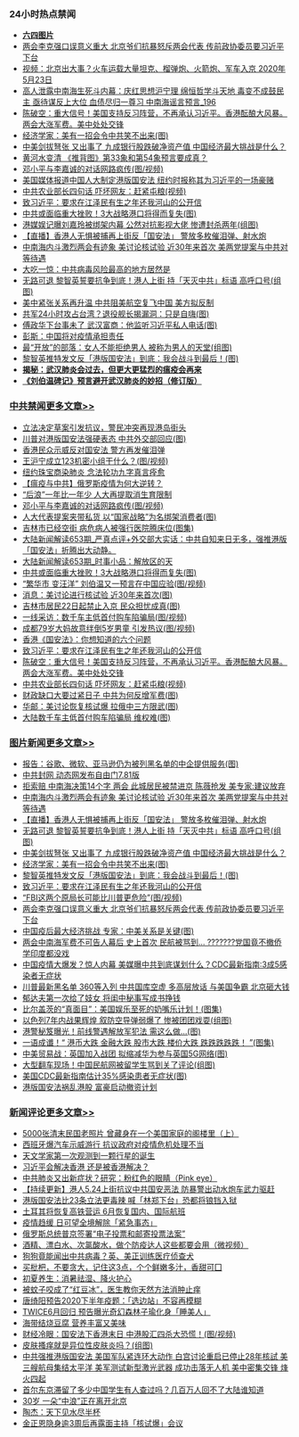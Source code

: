 <div class="catlist">
<h3>24小时热点禁闻</h3>
<ul>
<li><b><a href="64photo" target="_blank">六四图片</a></b></li>
<li><a href="https://github.com/fqnews/bnews/blob/master/topimagenews/20200523/1333395.md">两会李克强口误意义重大 北京爷们抗暴怒斥两会代表 传前政协委员要习近平下台</a></li>
<li><a href="https://github.com/fqnews/bnews/blob/master/comments/20200524/1333448.md">视频：北京出大事？火车运载大量坦克、榴弹炮、火箭炮、军车入京 2020年5月23日</a></li>
<li><a href="https://github.com/fqnews/bnews/blob/master/comments/20200524/1333483.md">高人泄露中南海生死斗内幕：庆红思想沪宁理 绵恒哲学斗天地 毒变不成鼓民主 亟待谋反上大位 血债尽归一尊习 中南海谣言预言_196</a></li>
<li><a href="https://github.com/fqnews/bnews/blob/master/cbnews/20200524/1333468.md">陈破空：重大信号！美国支持反习阵营，不再承认习近平。香港酝酿大风暴。两会大涨军费。美中处处交锋 </a></li>
<li><a href="https://github.com/fqnews/bnews/blob/master/topimagenews/20200524/1333588.md">经济学家：美有一招会令中共笑不出来(图)</a></li>
<li><a href="https://github.com/fqnews/bnews/blob/master/topimagenews/20200524/1333678.md">中美剑拔弩张 又出事了 九成银行股跌破净资产值 中国经济最大挑战是什么？</a></li>
<li><a href="https://github.com/fqnews/bnews/blob/master/comments/20200524/1333454.md">黄河水变清 《推背图》第33象和第54象预言要成真？</a></li>
<li><a href="https://github.com/fqnews/bnews/blob/master/cbnews/20200524/1333719.md">邓小平与李嘉诚的对话网路疯传(图/视频)</a></li>
<li><a href="https://github.com/fqnews/bnews/blob/master/cnnews/hknews/20200524/1333469.md">美国媒体报道中国人大制定港版国安法 纽约时报称其为习近平的一场豪赌</a></li>
<li><a href="https://github.com/fqnews/bnews/blob/master/cbnews/20200524/1333415.md">中共农业部长四句话 吓坏网友：赶紧屯粮(视频)</a></li>
<li><a href="https://github.com/fqnews/bnews/blob/master/comments/20200524/783172.md">致习近平：要求在江泽民有生之年还我河山的公开信</a></li>
<li><a href="https://github.com/fqnews/bnews/blob/master/cbnews/20200524/1333657.md">中共或面临重大挫败！3大战略港口将得而复失(图)</a></li>
<li><a href="https://github.com/fqnews/bnews/blob/master/yule/20200524/1333465.md">港媒娱记曝刘嘉玲被绑架内幕 公然对抗影视大佬 惨遭封杀两年(组图)</a></li>
<li><a href="https://github.com/fqnews/bnews/blob/master/topimagenews/20200524/1333704.md">【直播】香港人无惧被捕再上街反「国安法」 警放多枚催泪弹、射水炮</a></li>
<li><a href="https://github.com/fqnews/bnews/blob/master/topimagenews/20200524/1333729.md">中南海内斗激烈两会有迹象 美讨论核试验 近30年来首次 美两党提案与中共对等待遇</a></li>
<li><a href="https://github.com/fqnews/bnews/blob/master/cnnews/20200524/1333573.md">大吃一惊：中共病毒风险最高的地方居然是</a></li>
<li><a href="https://github.com/fqnews/bnews/blob/master/topimagenews/20200524/1333679.md">无路可退 黎智英誓要抗争到底！港人上街 持「天灭中共」标语 高呼口号(组图)</a></li>
<li><a href="https://github.com/fqnews/bnews/blob/master/comments/20200524/1333482.md">美中紧张关系再升温 中共阻美航空复飞中国 美方拟反制</a></li>
<li><a href="https://github.com/fqnews/bnews/blob/master/cnnews/hknews/20200524/1333504.md">共军24小时攻占台湾？退役舰长揭漏洞：只是自嗨(图)</a></li>
<li><a href="https://github.com/fqnews/bnews/blob/master/cnnews/20200524/1333708.md">傅政华下台事未了 武汉富商：他监听习近平私人电话(图)</a></li>
<li><a href="https://github.com/fqnews/bnews/blob/master/worldnews/usa/20200524/1333478.md">彭斯：中国将对疫情承担责任</a></li>
<li><a href="https://github.com/fqnews/bnews/blob/master/funmedia/20200524/1333654.md">最“开放”的部落：女人不能拒绝男人 被称为男人的天堂(组图)</a></li>
<li><a href="https://github.com/fqnews/bnews/blob/master/topimagenews/20200524/1333497.md">黎智英推特发文反「港版国安法」到底：我会战斗到最后！(图)</a></li>
<li><b><a href="https://github.com/fqnews/bnews/blob/master/comments/20200211/1275071.md" target="_blank">揭秘：武汉肺炎会过去，但更大更猛烈的瘟疫会再来</a></b></li>
<li><b><a href="https://github.com/fqnews/bnews/blob/master/comments/20200207/1272816.md" target="_blank">《刘伯温碑记》预言避开武汉肺炎的妙招（修订版）</a></b></li>
</ul>
</div>

<div class="catlist">
<h3><a href="https://github.com/fqnews/bnews/blob/master/cbnews/" target="_blank">中共禁闻</a><span><a href="https://github.com/fqnews/bnews/blob/master/cbnews/" target="_blank" rel="nofollow">更多文章>></a></span></h3>
<ul>
<li><a href="https://github.com/fqnews/bnews/blob/master/cbnews/20200524/1333825.md" target="_blank">立法决定草案引发抗议，警民冲突再现港岛街头</a></li>
<li><a href="https://github.com/fqnews/bnews/blob/master/cbnews/20200524/1333822.md" target="_blank">川普对港版国安法强硬表态 中共外交部回应(图)</a></li>
<li><a href="https://github.com/fqnews/bnews/blob/master/cbnews/20200524/1333819.md" target="_blank">香港民众示威反对国安法 警方再发催泪弹</a></li>
<li><a href="https://github.com/fqnews/bnews/blob/master/cbnews/20200524/1333813.md" target="_blank">王沪宁成立123机密小组干什么？(图/视频)</a></li>
<li><a href="https://github.com/fqnews/bnews/blob/master/cbnews/20200524/782836.md" target="_blank">纽约珠宝商染肺炎 念法轮功九字真言痊愈</a></li>
<li><a href="https://github.com/fqnews/bnews/blob/master/cbnews/20200524/1333703.md" target="_blank">【瘟疫与中共】俄罗斯疫情为何大逆转？</a></li>
<li><a href="https://github.com/fqnews/bnews/blob/master/cbnews/20200524/1333738.md" target="_blank">“后浪”一年比一年少 人大再提取消生育限制</a></li>
<li><a href="https://github.com/fqnews/bnews/blob/master/cbnews/20200524/1333719.md" target="_blank">邓小平与李嘉诚的对话网路疯传(图/视频)</a></li>
<li><a href="https://github.com/fqnews/bnews/blob/master/cbnews/20200524/1333700.md" target="_blank">人大代表提案夹带私货 以“国家战略”为名绑架消费者(图)</a></li>
<li><a href="https://github.com/fqnews/bnews/blob/master/cbnews/20200524/1333694.md" target="_blank">吉林市已经空街 病危病人被强行医院腾床位(图集)</a></li>
<li><a href="https://github.com/fqnews/bnews/blob/master/cbnews/20200524/1333690.md" target="_blank">大陆新闻解读653期_严真点评+外交部大实话：中共自知来日无多，强推港版「国安法」折腾出大动静。</a></li>
<li><a href="https://github.com/fqnews/bnews/blob/master/cbnews/20200524/1333665.md" target="_blank">大陆新闻解读653期_时事小品：解放区的天</a></li>
<li><a href="https://github.com/fqnews/bnews/blob/master/cbnews/20200524/1333657.md" target="_blank">中共或面临重大挫败！3大战略港口将得而复失(图)</a></li>
<li><a href="https://github.com/fqnews/bnews/blob/master/cbnews/20200524/1333644.md" target="_blank">“繁华市 变汪洋” 刘伯温又一预言在中国应验(图/视频)</a></li>
<li><a href="https://github.com/fqnews/bnews/blob/master/cbnews/20200524/1333592.md" target="_blank">消息：美讨论进行核试验 近30年来首次(图)</a></li>
<li><a href="https://github.com/fqnews/bnews/blob/master/cbnews/20200524/1333591.md" target="_blank">吉林市居民22日起禁止入京 民众担忧成真(图)</a></li>
<li><a href="https://github.com/fqnews/bnews/blob/master/cbnews/20200524/1333590.md" target="_blank">一线采访：数千车主低首付购车陷骗局(图/视频)</a></li>
<li><a href="https://github.com/fqnews/bnews/blob/master/cbnews/20200524/1333589.md" target="_blank">成都79岁大妈故意绊倒5岁男童 引发热议(图/视频)</a></li>
<li><a href="https://github.com/fqnews/bnews/blob/master/cbnews/20200524/1333500.md" target="_blank">香港《国安法》：你想知道的六个问题</a></li>
<li><a href="https://github.com/fqnews/bnews/blob/master/comments/20200524/783172.md" target="_blank">致习近平：要求在江泽民有生之年还我河山的公开信</a></li>
<li><a href="https://github.com/fqnews/bnews/blob/master/cbnews/20200524/1333468.md" target="_blank">陈破空：重大信号！美国支持反习阵营，不再承认习近平。香港酝酿大风暴。两会大涨军费。美中处处交锋</a></li>
<li><a href="https://github.com/fqnews/bnews/blob/master/cbnews/20200524/1333415.md" target="_blank">中共农业部长四句话 吓坏网友：赶紧屯粮(视频)</a></li>
<li><a href="https://github.com/fqnews/bnews/blob/master/cbnews/20200524/1333406.md" target="_blank">财政缺口大要过紧日子 中共为何反增军费(图)</a></li>
<li><a href="https://github.com/fqnews/bnews/blob/master/cbnews/20200523/1333398.md" target="_blank">华邮：美讨论恢复核试爆 拉俄中三方限武(图)</a></li>
<li><a href="https://github.com/fqnews/bnews/blob/master/cbnews/20200523/1333397.md" target="_blank">大陆数千车主低首付购车陷骗局 维权难(图)</a></li>

</ul>
</div>
<div class="catlist">
<h3><a href="https://github.com/fqnews/bnews/blob/master/topimagenews/" target="_blank">图片新闻</a><span><a href="https://github.com/fqnews/bnews/blob/master/topimagenews/" target="_blank" rel="nofollow">更多文章>></a></span></h3>
<ul>
<li><a href="https://github.com/fqnews/bnews/blob/master/topimagenews/20200524/1333830.md" target="_blank">报告：谷歌、微软、亚马逊仍为被列黑名单的中企提供服务(图)</a></li>
<li><a href="https://github.com/fqnews/bnews/blob/master/topimagenews/20200524/1333826.md" target="_blank">中共封网 动态网发布自由门7.81版</a></li>
<li><a href="https://github.com/fqnews/bnews/blob/master/topimagenews/20200524/1333801.md" target="_blank">拒索赔 中南海决策14个字 两会 此城居民被禁进京 陈薇抢发 美专家:建议放弃</a></li>
<li><a href="https://github.com/fqnews/bnews/blob/master/topimagenews/20200524/1333729.md" target="_blank">中南海内斗激烈两会有迹象 美讨论核试验 近30年来首次 美两党提案与中共对等待遇</a></li>
<li><a href="https://github.com/fqnews/bnews/blob/master/topimagenews/20200524/1333704.md" target="_blank">【直播】香港人无惧被捕再上街反「国安法」 警放多枚催泪弹、射水炮</a></li>
<li><a href="https://github.com/fqnews/bnews/blob/master/topimagenews/20200524/1333679.md" target="_blank">无路可退 黎智英誓要抗争到底！港人上街 持「天灭中共」标语 高呼口号(组图)</a></li>
<li><a href="https://github.com/fqnews/bnews/blob/master/topimagenews/20200524/1333678.md" target="_blank">中美剑拔弩张 又出事了 九成银行股跌破净资产值 中国经济最大挑战是什么？</a></li>
<li><a href="https://github.com/fqnews/bnews/blob/master/topimagenews/20200524/1333588.md" target="_blank">经济学家：美有一招会令中共笑不出来(图)</a></li>
<li><a href="https://github.com/fqnews/bnews/blob/master/topimagenews/20200524/1333497.md" target="_blank">黎智英推特发文反「港版国安法」到底：我会战斗到最后！(图)</a></li>
<li><a href="https://github.com/fqnews/bnews/blob/master/comments/20200524/783172.md" target="_blank">致习近平：要求在江泽民有生之年还我河山的公开信</a></li>
<li><a href="https://github.com/fqnews/bnews/blob/master/topimagenews/20200524/1333491.md" target="_blank">“FBI这两个原局长可能比川普更危险”(图/视频)</a></li>
<li><a href="https://github.com/fqnews/bnews/blob/master/topimagenews/20200523/1333395.md" target="_blank">两会李克强口误意义重大 北京爷们抗暴怒斥两会代表 传前政协委员要习近平下台</a></li>
<li><a href="https://github.com/fqnews/bnews/blob/master/topimagenews/20200523/1333394.md" target="_blank">中国疫后最大经济挑战 专家：中美关系是关键(图)</a></li>
<li><a href="https://github.com/fqnews/bnews/blob/master/topimagenews/20200523/1333370.md" target="_blank">两会中南海军费不可告人幕后 史上首次 民航被骂到… ???????党国竟不撤侨 学印度都没戏</a></li>
<li><a href="https://github.com/fqnews/bnews/blob/master/topimagenews/20200523/1333310.md" target="_blank">中国疫情大爆发？惊人内幕 美媒曝中共到底谋划什么？CDC最新指南:3成5感染者无症状</a></li>
<li><a href="https://github.com/fqnews/bnews/blob/master/topimagenews/20200523/1333279.md" target="_blank">川普最新黑名单 360等入列 中共国库空虚 多高层放话 与美国争霸 北京砸大钱</a></li>
<li><a href="https://github.com/fqnews/bnews/blob/master/topimagenews/20200523/1333263.md" target="_blank">郁达夫第一次给了妓女 将闺中秘事写成书挣钱</a></li>
<li><a href="https://github.com/fqnews/bnews/blob/master/topimagenews/20200523/1333231.md" target="_blank">比尔盖茨的“真面目”：美国娱乐至死的奶嘴乐计划！(图集)</a></li>
<li><a href="https://github.com/fqnews/bnews/blob/master/topimagenews/20200523/1333211.md" target="_blank">以色列7年内战果辉煌 叙防空导弹弱爆了 惨被团团戏耍(组图)</a></li>
<li><a href="https://github.com/fqnews/bnews/blob/master/topimagenews/20200523/1333173.md" target="_blank">港警秘笈曝光！前线警遇解放军犯法 需这么做…(图)</a></li>
<li><a href="https://github.com/fqnews/bnews/blob/master/topimagenews/20200523/1333071.md" target="_blank">一语成谶！“ 港币大跌 金融大跌 股市大跌 楼价大跌 跌跌跌跌跌！ ”(图集)</a></li>
<li><a href="https://github.com/fqnews/bnews/blob/master/topimagenews/20200523/1333047.md" target="_blank">中美贸易战：英国加入战团 拟缩减华为参与英国5G网络(图)</a></li>
<li><a href="https://github.com/fqnews/bnews/blob/master/topimagenews/20200523/1333046.md" target="_blank">大型翻车现场！中国民航网被留学生骂到关了评论(组图)</a></li>
<li><a href="https://github.com/fqnews/bnews/blob/master/topimagenews/20200523/1332956.md" target="_blank">美国CDC最新指南估计35%感染患者无症状(图)</a></li>
<li><a href="https://github.com/fqnews/bnews/blob/master/topimagenews/20200523/1332955.md" target="_blank">港版国安法祸乱港股 富豪启动撤资计划</a></li>

</ul>
</div>
<div class="catlist">
<h3><a href="https://github.com/fqnews/bnews/blob/master/comments/" target="_blank">新闻评论</a><span><a href="https://github.com/fqnews/bnews/blob/master/comments/" target="_blank" rel="nofollow">更多文章>></a></span></h3>
<ul>
<li><a href="https://github.com/fqnews/bnews/blob/master/comments/20200524/1333808.md" target="_blank">5000张清末民国老照片 曾藏身在一个美国家庭的阁楼里（上）</a></li>
<li><a href="https://github.com/fqnews/bnews/blob/master/comments/20200524/1333799.md" target="_blank">西班牙爆汽车示威游行 抗议政府对疫情危机处理不当</a></li>
<li><a href="https://github.com/fqnews/bnews/blob/master/comments/20200524/1333783.md" target="_blank">天文学家第一次观测到一颗行星的诞生</a></li>
<li><a href="https://github.com/fqnews/bnews/blob/master/comments/20200524/1333779.md" target="_blank">习近平会解决香港 还是被香港解决？</a></li>
<li><a href="https://github.com/fqnews/bnews/blob/master/comments/20200524/1333762.md" target="_blank">中共肺炎又出新症状？研究：粉红色的眼睛（Pink eye）</a></li>
<li><a href="https://github.com/fqnews/bnews/blob/master/comments/20200524/1333761.md" target="_blank">【持续更新】港人5.24上街抗议中共国安恶法 防暴警出动水炮车武力驱赶</a></li>
<li><a href="https://github.com/fqnews/bnews/blob/master/comments/20200524/1333760.md" target="_blank">港版国安法比23条立法更毒辣 喊「林郑下台」恐都将锒铛入狱</a></li>
<li><a href="https://github.com/fqnews/bnews/blob/master/comments/20200524/1333759.md" target="_blank">土耳其将恢复高铁营运  6月恢复国内、国际航班</a></li>
<li><a href="https://github.com/fqnews/bnews/blob/master/comments/20200524/1333758.md" target="_blank">疫情趋缓 日可望全境解除「紧急事态」</a></li>
<li><a href="https://github.com/fqnews/bnews/blob/master/comments/20200524/1333757.md" target="_blank">俄罗斯总统普京签署“电子投票和邮寄投票法案”</a></li>
<li><a href="https://github.com/fqnews/bnews/blob/master/comments/20200524/1333756.md" target="_blank">酒精、漂白水、次氯酸水，做个防疫达人这些都要会用（微视频）</a></li>
<li><a href="https://github.com/fqnews/bnews/blob/master/comments/20200524/1333755.md" target="_blank">狗狗竟能闻出中共病毒？英、美正训练医疗侦查犬</a></li>
<li><a href="https://github.com/fqnews/bnews/blob/master/comments/20200524/1333754.md" target="_blank">买枇杷，不要贪大，记住这3点，个个鲜嫩多汁，香甜可囗</a></li>
<li><a href="https://github.com/fqnews/bnews/blob/master/comments/20200524/1333753.md" target="_blank">初夏养生：消暑祛湿、降火护心</a></li>
<li><a href="https://github.com/fqnews/bnews/blob/master/comments/20200524/1333752.md" target="_blank">被蚊子咬成了“红豆冰”，医生教你天然方法消肿止痒</a></li>
<li><a href="https://github.com/fqnews/bnews/blob/master/comments/20200524/1333751.md" target="_blank">唐绮阳预告2020下半年疫题：「选边站」不容再模糊</a></li>
<li><a href="https://github.com/fqnews/bnews/blob/master/comments/20200524/1333750.md" target="_blank">TWICE6月回归 预告曝光奇幻森林子瑜化身「睡美人」</a></li>
<li><a href="https://github.com/fqnews/bnews/blob/master/comments/20200524/1333749.md" target="_blank">海带结烧豆腐 营养丰富又美味</a></li>
<li><a href="https://github.com/fqnews/bnews/blob/master/comments/20200524/1333733.md" target="_blank">财经冷眼：国安法下香港末日 中港股汇四杀大恐慌！(图/视频)</a></li>
<li><a href="https://github.com/fqnews/bnews/blob/master/comments/20200524/1333698.md" target="_blank">皮肤搔痒就是异位性皮肤炎吗？(组图)</a></li>
<li><a href="https://github.com/fqnews/bnews/blob/master/comments/20200524/1333682.md" target="_blank">中共强推港版国安法 美国军队紧连环大动作 白宫讨论重启已停止28年核試 美三艘航母集结太平洋 美军测试新型激光武器 成功击落无人机 美中密集交锋 烽火四起</a></li>
<li><a href="https://github.com/fqnews/bnews/blob/master/comments/20200524/1333667.md" target="_blank">首尔东京滞留了多少中国学生有人查过吗？几百万人回不了大陆谁知道</a></li>
<li><a href="https://github.com/fqnews/bnews/blob/master/comments/20200524/1333655.md" target="_blank">30岁 一朵“中浪”正在离开北京</a></li>
<li><a href="https://github.com/fqnews/bnews/blob/master/comments/20200524/1333642.md" target="_blank">陶杰：天下见水尽半杯</a></li>
<li><a href="https://github.com/fqnews/bnews/blob/master/comments/20200524/1333637.md" target="_blank">金正恩隐身逾3周后再露面主持「核试爆」会议</a></li>

</ul>
</div>